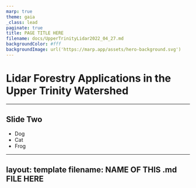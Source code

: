 ```yaml
---
marp: true
theme: gaia
_class: lead
paginate: true
title: PAGE TITLE HERE
filename: docs/UpperTrinityLidar2022_04_27.md
backgroundColor: #fff
backgroundImage: url('https://marp.app/assets/hero-background.svg')
---
```



Lidar Forestry Applications in the Upper Trinity Watershed
=====

---

## Slide Two

- Dog
- Cat
- Frog

---

layout: template
filename: NAME OF THIS .md FILE HERE
--- 